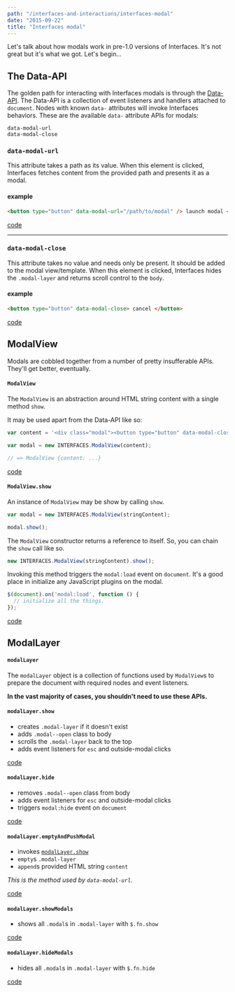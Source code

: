 ```yaml
---
path: "/interfaces-and-interactions/interfaces-modal"
date: "2015-09-22"
title: "Interfaces modal"
---
```


Let's talk about how modals work in pre-1.0 versions of Interfaces. It's not great but it's what we got. Let's begin...

## The Data-API

The golden path for interacting with Interfaces modals is through the [Data-API](https://github.com/ministrycentered/interfaces/blob/master/app/assets/javascripts/interfaces/data_api.js.coffee). The Data-API is a collection of event listeners and handlers attached to `document`. Nodes with known `data-` attributes will invoke Interfaces behaviors. These are the available `data-` attribute APIs for modals:

```
data-modal-url
data-modal-close
```

### `data-modal-url`

This attribute takes a path as its value. When this element is clicked, Interfaces fetches content from the provided path and presents it as a modal.

#### example

```html
<button type="button" data-modal-url="/path/to/modal" /> launch modal </button>
```

[code](https://github.com/ministrycentered/interfaces/blob/master/app/assets/javascripts/interfaces/data_api.js.coffee#L20-L35)

---

### `data-modal-close`

This attribute takes no value and needs only be present. It should be added to the modal view/template. When this element is clicked, Interfaces hides the `.modal-layer` and returns scroll control to the `body`.

#### example

```html
<button type="button" data-modal-close> cancel </button>
```

[code](https://github.com/ministrycentered/interfaces/blob/master/app/assets/javascripts/interfaces/data_api.js.coffee#L37-L38)


## ModalView

Modals are cobbled together from a number of pretty insufferable APIs. They'll get better, eventually.

#### `ModalView`

The `ModalView` is an abstraction around HTML string content with a single method `show`.

It may be used apart from the Data-API like so:

```js
var content = '<div class="modal"><button type="button" data-modal-close>close</button></div>';

var modal = new INTERFACES.ModalView(content);

// => ModalView {content: ...}
```

[code](https://github.com/ministrycentered/interfaces/blob/master/app/assets/javascripts/interfaces/modal.js.coffee#L4-L6)

#### `ModalView.show`

An instance of `ModalView` may be show by calling `show`.

```js
var modal = new INTERFACES.ModalView(stringContent);

modal.show();
```

The `ModalView` constructor returns a reference to itself. So, you can chain the `show` call like so.

```js
new INTERFACES.ModalView(stringContent).show();
```

Invoking this method triggers the `modal:load` event on `document`. It's a good place in initialize any JavaScript plugins on the modal.

```js
$(document).on('modal:load', function () {
  // initialize all the things.
});
```

[code](https://github.com/ministrycentered/interfaces/blob/master/app/assets/javascripts/interfaces/modal.js.coffee#L8-L10)


## ModalLayer

#### `modalLayer`

The `modalLayer` object is a collection of functions used by `ModalView`s to prepare the document with required nodes and event listeners.

**In the vast majority of cases, you shouldn't need to use these APIs.**

#### `modalLayer.show`

* creates `.modal-layer` if it doesn't exist
* adds `.modal--open` class to body
* scrolls the `.modal-layer` back to the top
* adds event listeners for `esc` and outside-modal clicks

[code](https://github.com/ministrycentered/interfaces/blob/master/app/assets/javascripts/interfaces/modals.js.coffee#L4-L7)

#### `modalLayer.hide`

* removes `.modal--open` class from body
* adds event listeners for `esc` and outside-modal clicks
* triggers `modal:hide` event on `document`

[code](https://github.com/ministrycentered/interfaces/blob/master/app/assets/javascripts/interfaces/modals.js.coffee#L9-L12)

#### `modalLayer.emptyAndPushModal`

* invokes [`modalLayer.show`](#modallayershow)
* `empty`s `.modal-layer`
* `append`s provided HTML string `content`

*This is the method used by `data-modal-url`.*

[code](https://github.com/ministrycentered/interfaces/blob/master/app/assets/javascripts/interfaces/modals.js.coffee#L20-L23)

#### `modalLayer.showModals`

* shows all `.modal`s in `.modal-layer` with `$.fn.show`

[code](https://github.com/ministrycentered/interfaces/blob/master/app/assets/javascripts/interfaces/modals.js.coffee#L17-L18)

#### `modalLayer.hideModals`

* hides all `.modal`s in `.modal-layer` with `$.fn.hide`

[code](https://github.com/ministrycentered/interfaces/blob/master/app/assets/javascripts/interfaces/modals.js.coffee#L14-L15)